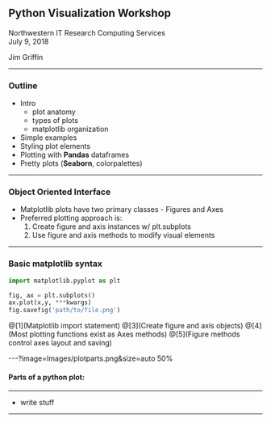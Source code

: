 ## Python Visualization Workshop


Northwestern IT Research Computing Services  
July 9, 2018  

Jim Griffin

---
### Outline

* Intro  
  * plot anatomy
  * types of plots
  * matplotlib organization  
* Simple examples  
* Styling plot elements  
* Plotting with **Pandas** dataframes  
* Pretty plots (**Seaborn**, colorpalettes)  

---
### Object Oriented Interface

* Matplotlib plots have two primary classes - Figures and Axes
* Preferred plotting approach is:
  1. Create figure and axis instances w/ plt.subplots
  2. Use figure and axis methods to modify visual elements

---

### Basic matplotlib syntax
```python
import matplotlib.pyplot as plt

fig, ax = plt.subplots()
ax.plot(x,y, ***kwargs)
fig.savefig('path/to/file.png')
```
@[1](Matplotlib import statement)
@[3](Create figure and axis objects)
@[4](Most plotting functions exist as Axes methods)
@[5](Figure methods control axes layout and saving)


---?image=Images/plotparts.png&size=auto 50%
#### Parts of a python plot:

---
* write stuff

---


```

```

